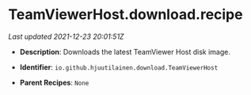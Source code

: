 # TeamViewerHost.download.recipe

_Last updated 2021-12-23 20:01:51Z_

- **Description**: Downloads the latest TeamViewer Host disk image.

- **Identifier**: `io.github.hjuutilainen.download.TeamViewerHost`

- **Parent Recipes**: `None`

